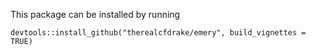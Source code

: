 This package can be installed by running

`devtools::install_github("therealcfdrake/emery", build_vignettes = TRUE)`
